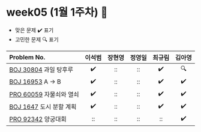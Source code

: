 
# week05 (1월 1주차) :pencil:

- 맞은 문제 :heavy_check_mark: 표기
- 고민한 문제 :mag: 표기


| Problem No.                                                                                  |       이석범       |       장현영       |       정영일       |       최규림       |       김아영       |
| :------------------------------------------------------------------------------------------- | :----------------: | :----------------: | :----------------: | :----------------: | :----------------: |
| [BOJ 30804](https://www.acmicpc.net/problem/30804) 과일 탕후루                     | :heavy_check_mark: | :: | :: | :heavy_check_mark: | :mag: |
| [BOJ 16953](https://www.acmicpc.net/problem/16953) A -> B                             | :heavy_check_mark: | :: | :: | :heavy_check_mark: | :heavy_check_mark: |
| [PRO 60059](https://school.programmers.co.kr/learn/courses/30/lessons/60059) 자물쇠와 열쇠 |       :heavy_check_mark:        |       ::        |       ::        |       :heavy_check_mark:        |       :heavy_check_mark:        |
| [BOJ 1647](https://www.acmicpc.net/problem/1647) 도시 분할 계획                                 |       :heavy_check_mark:        |  ::         | :: | :heavy_check_mark: |       :heavy_check_mark:        |
| [PRO 92342](https://school.programmers.co.kr/learn/courses/30/lessons/92342) 양궁대회     | :: | :: | :: | :: | :heavy_check_mark: |
